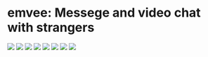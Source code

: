 # emvee: Messege and video chat with strangers
![](readme_images/welcomeScreen.png)
![](readme_images/signUpScreen.png)
![](readme_images/homeScreen.png)
![](readme_images/textChatScreen.png)
![](readme_images/videoChatScreen.png)
![](readme_images/profileScreen.png)
![](readme_images/editProfileScreen.png)
![](readme_images/editGenderScreen.png)
